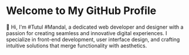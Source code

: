 # Welcome to My GitHub Profile
👋 Hi, I'm #Tutul #Mandal, a dedicated web developer and designer with a passion for creating seamless and innovative digital experiences. I specialize in front-end development, user interface design, and crafting intuitive solutions that merge functionality with aesthetics.
